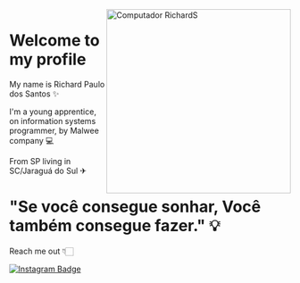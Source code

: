 <img src="https://media.discordapp.net/attachments/538424091204517898/953806970933084251/Lovepik_com-611695488-Desktop_flat_business_computer_png_free_buckle.png?width=623&height=623" min-width="330px" max-width="330px" width="330px" align="right" alt="Computador RichardS">

# Welcome to my profile

My name is Richard Paulo dos Santos ✨

I'm a young apprentice, on information systems programmer, by Malwee company 💻
 
From SP living in SC/Jaraguá do Sul ✈

# "Se você consegue sonhar, Você também consegue fazer." 💡

Reach me out 👇🏻

[![Instagram Badge](https://img.shields.io/badge/-Instagram-violet?style=flat-square&logo=Instagram&logoColor=white&link=https://www.instagram.com/_richards__/)](https://www.instagram.com/_richards__/) 
